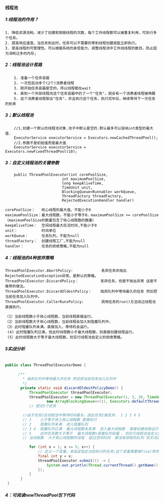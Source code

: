#### 线程池

##### 1:线程池的作用？
    1. 降低资源消耗。减少了创建和销毁线程的次数，每个工作线程都可以被重复利用，可执行多个任务。 
    2. 提高响应速度。当任务到达时，任务可以不需要的等到线程创建就能立即执行。
    3. 提高线程的可管理性。可以根据系统的承受能力，调整线程池中工作线线程的数目，防止因为消耗过多的内存;
    
##### 2：线程池设计思路
        1. 准备一个任务容器
        2. 一次性启动多个(2个)消费者线程
        3. 刚开始任务容器是空的，所以线程都在wait
        4. 直到一个外部线程向这个任务容器中扔了一个"任务"，就会有一个消费者线程被唤醒
        5. 这个消费者线程取出"任务"，并且执行这个任务，执行完毕后，继续等待下一次任务的到来


##### 3；默认线程池
        //1,创建一个默认的线程池对象.池子中默认是空的.默认最多可以容纳int类型的最大值.
        ExecutorService executorService = Executors.newCachedThreadPool();
        //2.参数不是初始值而是最大值
        ExecutorService executorService = Executors.newFixedThreadPool(10);

##### 3：自定义线程池的关键参数
        public ThreadPoolExecutor(int corePoolSize,
                              int maximumPoolSize,
                              long keepAliveTime,
                              TimeUnit unit,
                              BlockingQueue<Runnable> workQueue,
                              ThreadFactory threadFactory,
                              RejectedExecutionHandler handler)

    corePoolSize：   核心线程的最大值，不能小于0
    maximumPoolSize：最大线程数，不能小于等于0，maximumPoolSize >= corePoolSize  （maximumPoolSize的数量包含了核心线程数的数量）
    keepAliveTime：  空闲线程最大存活时间,不能小于0
    unit：           时间单位
    workQueue：      任务队列，不能为null
    threadFactory：  创建线程工厂,不能为null
    handler：        任务的拒绝策略,不能为null

##### 4：线程池的4种放弃策略
    ThreadPoolExecutor.AbortPolicy: 		    丢弃任务并抛出RejectedExecutionException异常。是默认的策略。
    ThreadPoolExecutor.DiscardPolicy： 		   丢弃任务，但是不抛出异常 这是不推荐的做法。
    ThreadPoolExecutor.DiscardOldestPolicy：    抛弃队列中等待最久的任务 然后把当前任务加入队列中。
    ThreadPoolExecutor.CallerRunsPolicy:        调用任务的run()方法绕过线程池直接执行。
    
    （1）当前线程数小于核心线程数，当前线程直接运行。
    （2）当前线程数大于核心线程数，当前线程会加入到阻塞队列中，
    （3）此时阻塞队列未满，直接加入，等待机会运行。
     (4) 此时阻塞队列已满，但此时线程数小于最大线程数，则直接创建线程运行。
     (5）此时线程数大于等于最大线程数，则实行线程池自定义的拒绝策略。

##### 5实战分析
```java

public class ThreadPoolExecutorDemo {
    
      /**
        * 抛弃队列中等待最久的任务 然后把当前任务加入队列中
        */
       private static void discardOldestPolicyDemo() {
           ThreadPoolExecutor threadPoolExecutor;
           threadPoolExecutor = new ThreadPoolExecutor(1, 3, 20, TimeUnit.SECONDS,
                   new ArrayBlockingQueue<>(1), Executors.defaultThreadFactory(), new ThreadPoolExecutor.DiscardOldestPolicy());
           // 提交5个任务
   
        //由于任务2在线程池中等待时间最长，因此任务2被丢弃。 1 2 3 4 5
        // 1    小于等于进入核心线程数 直接执行
        // 2    阻塞队列未满  进入阻塞队列
        // 3 4  阻塞队列已满  最大线程数未来满  进入最大线程数  直接创建线程运行
        // 5    此时任务数大于等于  最大线程数+阻塞队列容量 ，则实行线程池自定义的拒绝策略。  把队列中的2挤出来
        // 当线程数  大于核心线程数的线程  超过空闲时间  都没有获取到队列 则关闭这些空闲线程
           
           for (int x = 1; x <= 5; x++) {
               // 定义一个变量，来指定指定当前执行的任务;这个变量需要被final修饰
               final int y = x;
               threadPoolExecutor.submit(() -> {
                   System.out.println(Thread.currentThread().getName() + "---->> 执行了任务" + y);
               });
           }
       }
 }   
```
##### 4：可阅读newThreadPool包下代码  